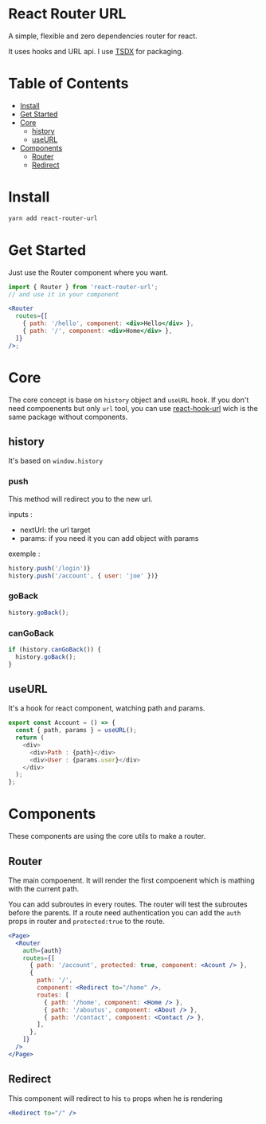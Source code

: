 # React Router URL

A simple, flexible and zero dependencies router for react.

It uses hooks and URL api.
I use [TSDX](https://tsdx.io/) for packaging.

# Table of Contents

- [Install](#install)
- [Get Started](#get-started)
- [Core](#core)
  - [history](#history)
  - [useURL](#useurl)
- [Components](#components)
  - [Router](#router)
  - [Redirect](#redirect)

# Install

```sh
yarn add react-router-url
```

# Get Started

Just use the Router component where you want.

```jsx
import { Router } from 'react-router-url';
// and use it in your component

<Router
  routes={[
    { path: '/hello', component: <div>Hello</div> },
    { path: '/', component: <div>Home</div> },
  ]}
/>;
```

# Core

The core concept is base on `history` object and `useURL` hook.
If you don't need compoenents but only `url` tool, you can use [react-hook-url](https://github.com/simonboisset/react-router-url/tree/main/react-hook-url) wich is the same package without components.

## history

It's based on `window.history`

### push

This method will redirect you to the new url.

inputs :

- nextUrl: the url target
- params: if you need it you can add object with params

exemple :

```js
history.push('/login')}
history.push('/account', { user: 'joe' })}
```

### goBack

```js
history.goBack();
```

### canGoBack

```js
if (history.canGoBack()) {
  history.goBack();
}
```

## useURL

It's a hook for react component, watching path and params.

```js
export const Account = () => {
  const { path, params } = useURL();
  return (
    <div>
      <div>Path : {path}</div>
      <div>User : {params.user}</div>
    </div>
  );
};
```

# Components

These components are using the core utils to make a router.

## Router

The main compoenent.
It will render the first compoenent which is mathing with the current path.

You can add subroutes in every routes. The router will test the subroutes before the parents.
If a route need authentication you can add the `auth` props in router and `protected:true` to the route.

```jsx
<Page>
  <Router
    auth={auth}
    routes={[
      { path: '/account', protected: true, component: <Acount /> },
      {
        path: '/',
        component: <Redirect to="/home" />,
        routes: [
          { path: '/home', component: <Home /> },
          { path: '/aboutus', component: <About /> },
          { path: '/contact', component: <Contact /> },
        ],
      },
    ]}
  />
</Page>
```

## Redirect

This component will redirect to his `to` props when he is rendering

```jsx
<Redirect to="/" />
```
